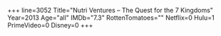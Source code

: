 +++
line=3052
Title="Nutri Ventures – The Quest for the 7 Kingdoms"
Year=2013
Age="all"
IMDb="7.3"
RottenTomatoes=""
Netflix=0
Hulu=1
PrimeVideo=0
Disney=0
+++

